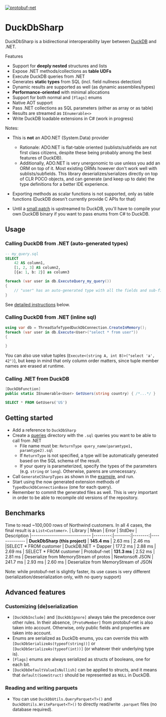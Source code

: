 [![protobuf-net](https://img.shields.io/nuget/v/DuckDbSharp.svg)](https://www.nuget.org/packages/DuckDbSharp/)

# DuckDbSharp

DuckDbSharp is a bidirectional interoperability layer between [DuckDB](https://github.com/duckdb/duckdb) and .NET.

Features
- Support for **deeply nested** structures and lists
- Expose .NET methods/collections as **table UDFs**
- Execute DuckDB queries from .NET
- Generates **static types** from SQL (incl. field nullness detection)
- Dynamic results are supported as well (as dynamic assemblies/types)
- **Performance-oriented** with minimal allocations
- Support for both normal and `[Flags]` enums
- Native AOT support
- Pass .NET collections as SQL parameters (either as array or as table)
- Results are streamed as `IEnumerable<>`
- Write DuckDB loadable extensions in C# (work in progress)

Notes:
- This is **not** an ADO.NET (System.Data) provider
  - Rationale: ADO.NET is flat-table oriented (sublists/subfields are not first class citizens, despite these being probably among the best features of DuckDB).
  - Additionally, ADO.NET is very unergonomic to use unless you add an ORM on top of it. Most existing ORMs however don't work well with sublists/subfields. This library deserializes/serializes directly on top of CLR POCO objects, and can generate (and keep up to date) the type definitions for a better IDE experience.

- Exporting methods as scalar functions is not supported, only as table functions (DuckDB doesn't currently provide C APIs for that)
- Until a [small patch](https://github.com/duckdb/duckdb/pull/8788) is upstreamed to DuckDB, you'll have to compile your own DuckDB binary if you want to pass enums from C# to DuckDB.

## Usage

### Calling DuckDB from .NET (auto-generated types)
```sql
-- my_query.sql
SELECT
    42 AS column1,
    [1, 2, 3] AS column2,
    [{a: 1, b: 2}] as column3
```

```csharp
foreach (var user in db.ExecuteQuery_my_query())
{
    // "user" has an auto-generated type with all the fields and sub-fields of the SQL query above.
}
```
See [detailed instructions](#getting-started) below.

### Calling DuckDB from .NET (inline sql)
```csharp
using var db = ThreadSafeTypedDuckDbConnection.CreateInMemory();
foreach (var user in db.Execute<User>("select * from user"))
{
    
}
```

You can also use value tuples (`Execute<(string A, int B)>("select 'a', 42")`), but keep in mind that only column order matters, since tuple member names are erased at runtime.

### Calling .NET from DuckDB
```csharp
[DuckDbFunction]
public static IEnumerable<User> GetUsers(string country) { /*...*/ }
```

```sql
SELECT * FROM GetUsers('US')
```


## Getting started
- Add a reference to `DuckDbSharp`
- Create a [queries](https://github.com/alnkesq/DuckDbSharp/tree/main/tests/DuckDbSharp.Example/queries) directory with the `.sql` queries you want to be able to call from .NET
   - File name must be: `ReturnType query_name(paramtype1, paramtype2).sql`
   - If `ReturnType` is not specified, a type will be automatically generated based on the SQL schema of the result.
   - If your query is parameterized, specify the types of the parameters (e.g. `string` or `long`). Otherwise, parens are unnecessary.
- Call `GenerateCSharpTypes` as shown in the [example](https://github.com/alnkesq/DuckDbSharp/blob/main/tests/DuckDbSharp.Example/Program.cs), and run.
- Start using the now generated extension methods of `TypedDuckDbConnectionBase` (one for each query).
- Remember to commit the generated files as well. This is very important in order to be able to recompile old versions of the repository.


## Benchmarks
Time to read ~100,000 rows of Northwind customers. In all 4 cases, the final result is a `List<Customer>`.
|                        Library |     Mean |   Error |  StdDev | Description
|------------------------------ |---------:|--------:|--------:|--------------
| **DuckDbSharp (this project)** | **145.4 ms** | 2.63 ms | 2.46 ms |SELECT * FROM customer
| DuckDB.NET + Dapper | 177.2 ms | 2.88 ms | 2.69 ms | SELECT * FROM customer
| Protobuf-net | **131.3 ms** | 2.52 ms | 2.81 ms | Deserialize from MemoryStream of protos
| Newtonsoft JSON | 241.7 ms | 2.93 ms | 2.60 ms | Deserialize from MemoryStream of JSON

Note: while protobuf-net is slightly faster, its use cases is very different (serialization/deserialization only, with no query support)

## Advanced features
### Customizing (de)serialization
- `[DuckDbInclude]` and `[DuckDbIgnore]` always take the precedence over other rules. In their absence, `[ProtoMember]` from protobuf-net is also taken into account. Otherwise, only public fields and properties are taken into account.
- Enums are serialized as DuckDb enums, you can override this with `[DuckDbSerializeAs(typeof(string))]` or `[DuckDbSerializeAs(typeof(int))]` (or whatever their underlying type is).
- `[Flags]` enums are always serialized as structs of booleans, one for each bit.
- `[DuckDbDefaultValueIsNullish]` can be applied to structs, and it means that `default(SomeStruct)` should be represented as `NULL` in DuckDB.
### Reading and writing parquets
- You can use `DuckDbUtils.QueryParquet<T>()` and `DuckDbUtils.WriteParquet<T>()` to directly read/write `.parquet` files (no database required).
